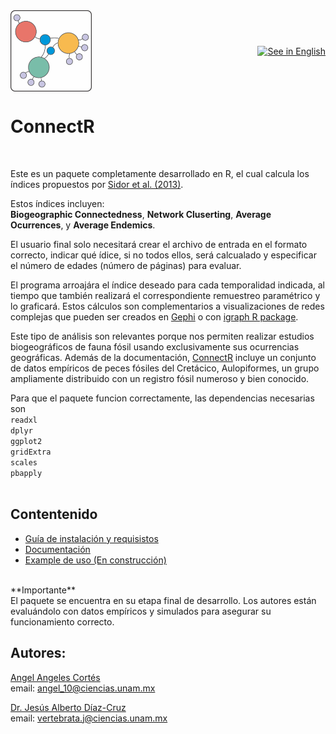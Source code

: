 <!-- README.md is generated from README.Rmd. Please edit that file -->
<div style="display: flex; justify-content: space-between; align-items: center; width: 100%;">
  <img src="images/icono_connectR.png" width="130">
<a href="https://chuchodc.github.io/ConnectR/README">
    <img src="https://img.shields.io/badge/See%20in%20English-%23FFFFFF?style=for-the-badge&logoColor=white&color=blue" alt="See in English">
</a>
</div>

# **ConnectR** 

<br>

Este es un paquete completamente desarrollado en R, el cual calcula los índices propuestos por [Sidor et al. (2013)](https://doi.org/10.1073/pnas.1302323110).

Estos índices incluyen:<br>
**Biogeographic Connectedness**, **Network Cluserting**, **Average Ocurrences**, y **Average Endemics**.

El usuario final solo necesitará crear el archivo de entrada en el formato correcto,
indicar qué ídice, si no todos ellos, será calcualado y especificar el número de edades (número de páginas) para evaluar.

El programa arroajára el índice deseado para cada temporalidad indicada, al tiempo que también realizará el correspondiente remuestreo paramétrico y lo graficará.
Estos cálculos son complementarios a visualizaciones de redes complejas que pueden ser creados en [Gephi](https://gephi.org/) o con [igraph R package](https://igraph.org/).


Este tipo de análisis son relevantes porque nos permiten realizar estudios biogeográficos de fauna fósil usando exclusivamente sus ocurrencias geográficas. Además de la documentación, [ConnectR](https://github.com/ChuchoDC/ConnectR) incluye un conjunto de datos empíricos de peces fósiles del Cretácico, Aulopiformes, un grupo ampliamente distribuido con un registro fósil numeroso y bien conocido. 

Para que el paquete funcion correctamente, las dependencias necesarias son<br>
`readxl`<br>
`dplyr` <br>
`ggplot2`<br>
`gridExtra`<br>
`scales`<br>
`pbapply`<br>
<br>

## Contentenido

- [Guía de instalación y requisistos](Installation_Dependencies.md)
- [Documentación](Documentation.md)
- [Example de uso (En construcción)]() 

<br>
**Importante**<br>
El paquete se encuentra en su etapa final de desarrollo.
Los autores están evaluándolo con datos empíricos y simulados para asegurar su funcionamiento correcto. 


<br>

## **Autores**:
[Angel Angeles Cortés](https://github.com/4ngel19)  
email:
<a href="mailto:angel_10@ciencias.unam.mx" class="email">angel_10@ciencias.unam.mx</a>

[Dr. Jesús Alberto Díaz-Cruz](https://github.com/ChuchoDC)  
email:
<a href="mailto:vertebrata.j@ciencias.unam.mx" class="email">vertebrata.j@ciencias.unam.mx</a>

